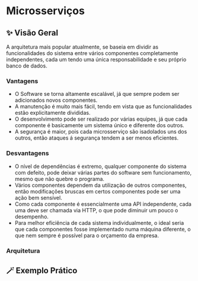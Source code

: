 # Microsserviços

## ✨ Visão Geral
A arquitetura mais popular atualmente, se baseia em dividir as funcionalidades do sistema entre vários componentes completamente independentes, cada um tendo uma única responsabilidade e seu próprio banco de dados.

### Vantagens
- O Software se torna altamente escalável, já que sempre podem ser adicionados novos componentes.
- A manutenção é muito mais fácil, tendo em vista que as funcionalidades estão explicitamente divididas.
- O desenvolvimento pode ser realizado por várias equipes, já que cada componente é basicamente um sistema único e diferente dos outros.
- A segurança é maior, pois cada microsserviço são isadolados uns dos outros, então ataques á segurança tendem a ser menos eficientes.

### Desvantagens
- O nível de dependências é extremo, qualquer componente do sistema com defeito, pode deixar várias partes do software sem funcionamento, mesmo que não quebre o programa.
- Vários componentes dependem da utilização de outros componentes, então modificações bruscas em certos componentes pode ser uma ação bem sensível.
- Como cada componente é essencialmente uma API independente, cada uma deve ser chamada via HTTP, o que pode diminuir um pouco o desempenho.
- Para melhor eficiência de cada sistema individualmente, o ideal seria que cada componentes fosse implementado numa máquina diferente, o que nem sempre é possível para o orçamento da empresa.

### Arquitetura


## 🪄 Exemplo Prático
